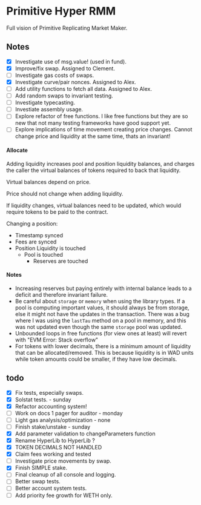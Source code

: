 # Primitive Hyper RMM

Full vision of Primitive Replicating Market Maker.

## Notes

- [x] Investigate use of msg.value! (used in fund).
- [x] Improve/fix swap. Assigned to Clement.
- [ ] Investigate gas costs of swaps.
- [x] Investigate curve/pair nonces. Assigned to Alex.
- [ ] Add utility functions to fetch all data. Assigned to Alex.
- [ ] Add random swaps to invariant testing.
- [ ] Investigate typecasting.
- [ ] Investiate assembly usage.
- [ ] Explore refactor of free functions. I like free functions but they are so new that not many testing frameworks have good support yet.
- [ ] Explore implications of time movement creating price changes. Cannot change price and liquidity at the same time, thats an invariant!

#### Allocate

Adding liquidity increases pool and position liquidity balances, and charges the caller the virtual balances of tokens required to back that liquidity.

Virtual balances depend on price.

Price should not change when adding liquidity.

If liquidity changes, virtual balances need to be updated, which would require tokens to be paid to the contract.

Changing a position:

- Timestamp synced
- Fees are synced
- Position Liquidity is touched
  - Pool is touched
    - Reserves are touched

#### Notes

- Increasing reserves but paying entirely with internal balance leads to a deficit and therefore invariant failure.
- Be careful about `storage` or `memory` when using the library types. If a pool is computing important values, it should always be from storage, else it might not have the updates in the transaction. There was a bug where I was using the `lastTau` method on a pool in memory, and this was not updated even though the same `storage` pool was updated.
- Unbounded loops in free functions (for view ones at least) will revert with "EVM Error: Stack overflow"
- For tokens with lower decimals, there is a minimum amount of liquidity that can be allocated/removed. This is because liquidity is in WAD units while token amounts could be smaller, if they have low decimals.

## todo

- [x] Fix tests, especially swaps.
- [x] Solstat tests. - sunday
- [x] Refactor accounting system!
- [ ] Work on docs 1 pager for auditor - monday
- [ ] Light gas analysis/optimization - none
- [ ] Finish stake/unstake - sunday
- [x] Add parameter validation to changeParameters function
- [x] Rename HyperLib to HyperLib ?
- [x] TOKEN DECIMALS NOT HANDLED
- [x] Claim fees working and tested
- [ ] Investigate price movements by swap.
- [x] Finish SIMPLE stake.
- [ ] Final cleanup of all console and logging.
- [ ] Better swap tests.
- [ ] Better account system tests.
- [ ] Add priority fee growth for WETH only.
